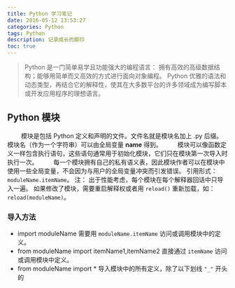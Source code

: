 ```yaml
---
title: Python 学习笔记
date: 2016-05-12 13:53:27
categories: Python
tags: Python
description: 记录成长的脚印
toc: true
---
```


>Python 是一门简单易学且功能强大的编程语言：
>拥有高效的高级数据结构；能够用简单而又高效的方式进行面向对象编程。
>Python 优雅的语法和动态类型，再结合它的解释性，使其在大多数平台的许多领域成为编写脚本或开发应用程序的理想语言。

<!--more-->
## Python 模块
&nbsp;&nbsp;&nbsp;&nbsp;&nbsp;&nbsp;&nbsp;&nbsp;模块是包括 Python 定义和声明的文件。文件名就是模块名加上 .py 后缀。模块名（作为一个字符串）可以由全局变量 __name__ 得到。
&nbsp;&nbsp;&nbsp;&nbsp;&nbsp;&nbsp;&nbsp;&nbsp;模块可以像函数定义一样包含执行语句，这些语句通常用于初始化模块，它们只在模块第一次导入时执行一次。
&nbsp;&nbsp;&nbsp;&nbsp;&nbsp;&nbsp;&nbsp;&nbsp;每一个模块拥有自己的私有语义表，因此模块作者可以在模块中使用一些全局变量，不会因为与用户的全局变量冲突而引发错误。
引用形式：`moduleName.itemName`。
注：
    出于性能考虑，每个模块在每个解释器回话中只导入一遍。
	如果修改了模块，需要重启解释权或者用 `reload()` 重新加载，如：`reload(moduleName)`。

### 导入方法
* import moduleName 需要用 `moduleName.itemName` 访问或调用模块中的定义。
* from moduleName import itemName1,itemName2 直接通过 `itemName` 访问或调用模块中定义。
* from moduleName import * 导入模块中的所有定义，除了以下划线 `"_"` 开头的
